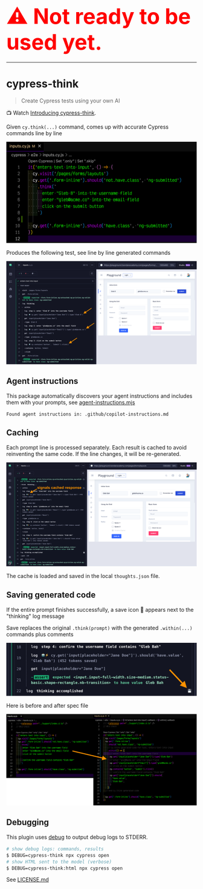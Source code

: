 # <span style="color: red; font-size: 2em;">⚠️ Not ready to be used yet.</span>

---

# cypress-think

> Create Cypress tests using your own AI

📺 Watch [Introducing cypress-think](https://youtu.be/3qn6QEj2PQ4).

Given `cy.think(...)` command, comes up with accurate Cypress commands line by line

![Input spec](./images/input.png)

Produces the following test, see line by line generated commands

![Passing test](./images/think.png)

## Agent instructions

This package automatically discovers your agent instructions and includes them with your prompts, see [agent-instructions.mjs](./src/agent-instructions.mjs)

```
Found agent instructions in: .github/copilot-instructions.md
```

## Caching

Each prompt line is processed separately. Each result is cached to avoid reinventing the same code. If the line changes, it will be re-generated.

![Caching symbol](./images/caching.png)

The cache is loaded and saved in the local `thoughts.json` file.

## Saving generated code

If the entire prompt finishes successfully, a save icon 💾 appears next to the "thinking" log message

Save replaces the original `.think(prompt)` with the generated `.within(...)` commands plus comments

![Save icon](./images/save-icon.png)

Here is before and after spec file

![Saving generated code](./images/save-generated-code.png)

## Debugging

This plugin uses [debug]() to output debug logs to STDERR.

```bash
# show debug logs: commands, results
$ DEBUG=cypress-think npx cypress open
# show HTML sent to the model (verbose)
$ DEBUG=cypress-think:html npx cypress open
```

See [LICENSE.md](./LICENSE.md)
